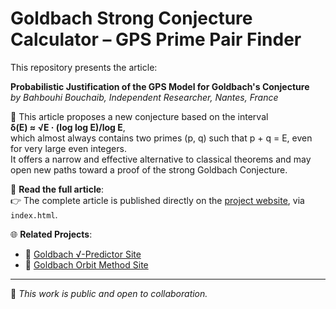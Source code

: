 # Goldbach Strong Conjecture Calculator – GPS Prime Pair Finder

This repository presents the article:

**Probabilistic Justification of the GPS Model for Goldbach's Conjecture**  
*by Bahbouhi Bouchaib, Independent Researcher, Nantes, France*

🧠 This article proposes a new conjecture based on the interval  
**δ(E) ≈ √E · (log log E)/log E**,  
which almost always contains two primes (p, q) such that p + q = E, even for very large even integers.  
It offers a narrow and effective alternative to classical theorems and may open new paths toward a proof of the strong Goldbach Conjecture.

📄 **Read the full article**:  
👉 The complete article is published directly on the [project website](https://bouchaib542.github.io/Probabilistic-Justification-of-Goldbach-s-GPS-Model/), via `index.html`.

🌐 **Related Projects**:
- 🔗 [Goldbach √-Predictor Site](https://bouchaib542.github.io/goldbach-sqrt-predictor/)
- 🔗 [Goldbach Orbit Method Site](https://bouchaib542.github.io/Goldbach-Orbit-Method/)

---

📌 *This work is public and open to collaboration.*
